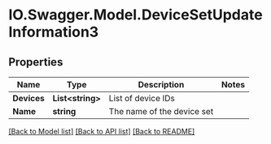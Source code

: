 # IO.Swagger.Model.DeviceSetUpdateInformation3
## Properties

Name | Type | Description | Notes
------------ | ------------- | ------------- | -------------
**Devices** | **List&lt;string&gt;** | List of device IDs | 
**Name** | **string** | The name of the device set | 

[[Back to Model list]](../README.md#documentation-for-models) [[Back to API list]](../README.md#documentation-for-api-endpoints) [[Back to README]](../README.md)

